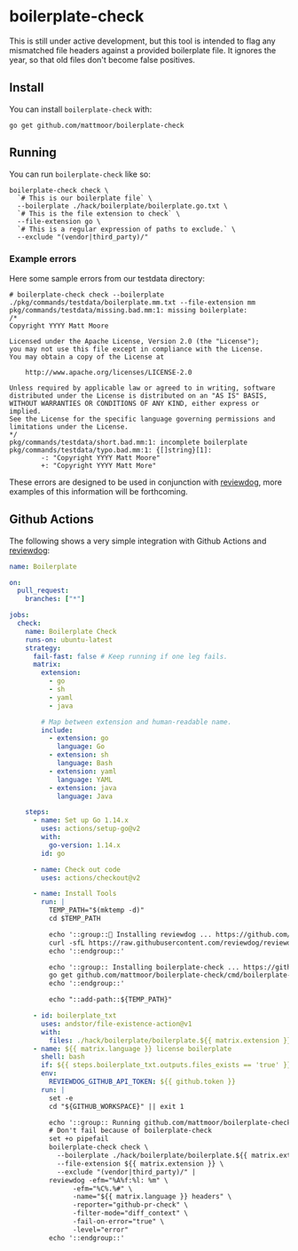 # boilerplate-check

This is still under active development, but this tool is intended to flag any
mismatched file headers against a provided boilerplate file. It ignores the
year, so that old files don't become false positives.

## Install

You can install `boilerplate-check` with:

```
go get github.com/mattmoor/boilerplate-check
```

## Running

You can run `boilerplate-check` like so:

```
boilerplate-check check \
  `# This is our boilerplate file` \
  --boilerplate ./hack/boilerplate/boilerplate.go.txt \
  `# This is the file extension to check` \
  --file-extension go \
  `# This is a regular expression of paths to exclude.` \
  --exclude "(vendor|third_party)/"
```

### Example errors

Here some sample errors from our testdata directory:

```
# boilerplate-check check --boilerplate ./pkg/commands/testdata/boilerplate.mm.txt --file-extension mm
pkg/commands/testdata/missing.bad.mm:1: missing boilerplate:
/*
Copyright YYYY Matt Moore

Licensed under the Apache License, Version 2.0 (the "License");
you may not use this file except in compliance with the License.
You may obtain a copy of the License at

    http://www.apache.org/licenses/LICENSE-2.0

Unless required by applicable law or agreed to in writing, software
distributed under the License is distributed on an "AS IS" BASIS,
WITHOUT WARRANTIES OR CONDITIONS OF ANY KIND, either express or implied.
See the License for the specific language governing permissions and
limitations under the License.
*/
pkg/commands/testdata/short.bad.mm:1: incomplete boilerplate
pkg/commands/testdata/typo.bad.mm:1: {[]string}[1]:
        -: "Copyright YYYY Matt Moore"
        +: "Copyright YYYY Matt More"
```

These errors are designed to be used in conjunction with
[reviewdog](https://github.com/reviewdog/reviewdog), more examples of this
information will be forthcoming.

## Github Actions

The following shows a very simple integration with Github Actions and
[reviewdog](https://github.com/reviewdog/reviewdog):

```yaml
name: Boilerplate

on:
  pull_request:
    branches: ["*"]

jobs:
  check:
    name: Boilerplate Check
    runs-on: ubuntu-latest
    strategy:
      fail-fast: false # Keep running if one leg fails.
      matrix:
        extension:
          - go
          - sh
          - yaml
          - java

        # Map between extension and human-readable name.
        include:
          - extension: go
            language: Go
          - extension: sh
            language: Bash
          - extension: yaml
            language: YAML
          - extension: java
            language: Java

    steps:
      - name: Set up Go 1.14.x
        uses: actions/setup-go@v2
        with:
          go-version: 1.14.x
        id: go

      - name: Check out code
        uses: actions/checkout@v2

      - name: Install Tools
        run: |
          TEMP_PATH="$(mktemp -d)"
          cd $TEMP_PATH

          echo '::group::🐶 Installing reviewdog ... https://github.com/reviewdog/reviewdog'
          curl -sfL https://raw.githubusercontent.com/reviewdog/reviewdog/master/install.sh | sh -s -- -b "${TEMP_PATH}" 2>&1
          echo '::endgroup::'

          echo '::group:: Installing boilerplate-check ... https://github.com/mattmoor/boilerplate-check'
          go get github.com/mattmoor/boilerplate-check/cmd/boilerplate-check
          echo '::endgroup::'

          echo "::add-path::${TEMP_PATH}"

      - id: boilerplate_txt
        uses: andstor/file-existence-action@v1
        with:
          files: ./hack/boilerplate/boilerplate.${{ matrix.extension }}.txt
      - name: ${{ matrix.language }} license boilerplate
        shell: bash
        if: ${{ steps.boilerplate_txt.outputs.files_exists == 'true' }}
        env:
          REVIEWDOG_GITHUB_API_TOKEN: ${{ github.token }}
        run: |
          set -e
          cd "${GITHUB_WORKSPACE}" || exit 1

          echo '::group:: Running github.com/mattmoor/boilerplate-check for ${{ matrix.language }} with reviewdog 🐶 ...'
          # Don't fail because of boilerplate-check
          set +o pipefail
          boilerplate-check check \
            --boilerplate ./hack/boilerplate/boilerplate.${{ matrix.extension }}.txt \
            --file-extension ${{ matrix.extension }} \
            --exclude "(vendor|third_party)/" |
          reviewdog -efm="%A%f:%l: %m" \
                -efm="%C%.%#" \
                -name="${{ matrix.language }} headers" \
                -reporter="github-pr-check" \
                -filter-mode="diff_context" \
                -fail-on-error="true" \
                -level="error"
          echo '::endgroup::'
```
